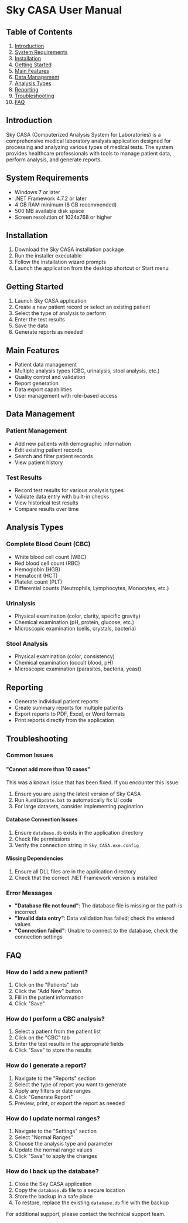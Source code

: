 # Sky CASA User Manual

## Table of Contents
1. [Introduction](#introduction)
2. [System Requirements](#system-requirements)
3. [Installation](#installation)
4. [Getting Started](#getting-started)
5. [Main Features](#main-features)
6. [Data Management](#data-management)
7. [Analysis Types](#analysis-types)
8. [Reporting](#reporting)
9. [Troubleshooting](#troubleshooting)
10. [FAQ](#faq)

## Introduction
Sky CASA (Computerized Analysis System for Laboratories) is a comprehensive medical laboratory analysis application designed for processing and analyzing various types of medical tests. The system provides healthcare professionals with tools to manage patient data, perform analysis, and generate reports.

## System Requirements
- Windows 7 or later
- .NET Framework 4.7.2 or later
- 4 GB RAM minimum (8 GB recommended)
- 500 MB available disk space
- Screen resolution of 1024x768 or higher

## Installation
1. Download the Sky CASA installation package
2. Run the installer executable
3. Follow the installation wizard prompts
4. Launch the application from the desktop shortcut or Start menu

## Getting Started
1. Launch Sky CASA application
2. Create a new patient record or select an existing patient
3. Select the type of analysis to perform
4. Enter the test results
5. Save the data
6. Generate reports as needed

## Main Features
- Patient data management
- Multiple analysis types (CBC, urinalysis, stool analysis, etc.)
- Quality control and validation
- Report generation
- Data export capabilities
- User management with role-based access

## Data Management
### Patient Management
- Add new patients with demographic information
- Edit existing patient records
- Search and filter patient records
- View patient history

### Test Results
- Record test results for various analysis types
- Validate data entry with built-in checks
- View historical test results
- Compare results over time

## Analysis Types
### Complete Blood Count (CBC)
- White blood cell count (WBC)
- Red blood cell count (RBC)
- Hemoglobin (HGB)
- Hematocrit (HCT)
- Platelet count (PLT)
- Differential counts (Neutrophils, Lymphocytes, Monocytes, etc.)

### Urinalysis
- Physical examination (color, clarity, specific gravity)
- Chemical examination (pH, protein, glucose, etc.)
- Microscopic examination (cells, crystals, bacteria)

### Stool Analysis
- Physical examination (color, consistency)
- Chemical examination (occult blood, pH)
- Microscopic examination (parasites, bacteria, yeast)

## Reporting
- Generate individual patient reports
- Create summary reports for multiple patients
- Export reports to PDF, Excel, or Word formats
- Print reports directly from the application

## Troubleshooting
### Common Issues
#### "Cannot add more than 10 cases"
This was a known issue that has been fixed. If you encounter this issue:
1. Ensure you are using the latest version of Sky CASA
2. Run `RunUIUpdate.bat` to automatically fix UI code
3. For large datasets, consider implementing pagination

#### Database Connection Issues
1. Ensure `database.db` exists in the application directory
2. Check file permissions
3. Verify the connection string in `Sky_CASA.exe.config`

#### Missing Dependencies
1. Ensure all DLL files are in the application directory
2. Check that the correct .NET Framework version is installed

### Error Messages
- **"Database file not found"**: The database file is missing or the path is incorrect
- **"Invalid data entry"**: Data validation has failed; check the entered values
- **"Connection failed"**: Unable to connect to the database; check the connection settings

## FAQ
### How do I add a new patient?
1. Click on the "Patients" tab
2. Click the "Add New" button
3. Fill in the patient information
4. Click "Save"

### How do I perform a CBC analysis?
1. Select a patient from the patient list
2. Click on the "CBC" tab
3. Enter the test results in the appropriate fields
4. Click "Save" to store the results

### How do I generate a report?
1. Navigate to the "Reports" section
2. Select the type of report you want to generate
3. Apply any filters or date ranges
4. Click "Generate Report"
5. Preview, print, or export the report as needed

### How do I update normal ranges?
1. Navigate to the "Settings" section
2. Select "Normal Ranges"
3. Choose the analysis type and parameter
4. Update the normal range values
5. Click "Save" to apply the changes

### How do I back up the database?
1. Close the Sky CASA application
2. Copy the `database.db` file to a secure location
3. Store the backup in a safe place
4. To restore, replace the existing `database.db` file with the backup

For additional support, please contact the technical support team.